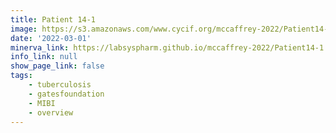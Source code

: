 ```yaml
---
title: Patient 14-1
image: https://s3.amazonaws.com/www.cycif.org/mccaffrey-2022/Patient14-1/thumbnail--default.jpg
date: '2022-03-01'
minerva_link: https://labsyspharm.github.io/mccaffrey-2022/Patient14-1
info_link: null
show_page_link: false
tags:
    - tuberculosis
    - gatesfoundation
    - MIBI
    - overview
---
```

